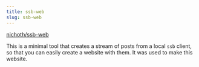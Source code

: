```yaml
---
title: ssb-web
slug: ssb-web
---
```


[nichoth/ssb-web](https://github.com/nichoth/ssb-web)

This is a minimal tool that creates a stream of posts from a local `ssb` client, so that you can easily create a website with them. It was used to make this website.
